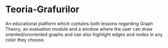 # Teoria-Grafurilor
 An educational platform which contains both lessons regarding Graph Theory, an evaluation module and a window where the user can draw oriented/unoriented graphs and can also highlight edges and nodes in any color they choose.
